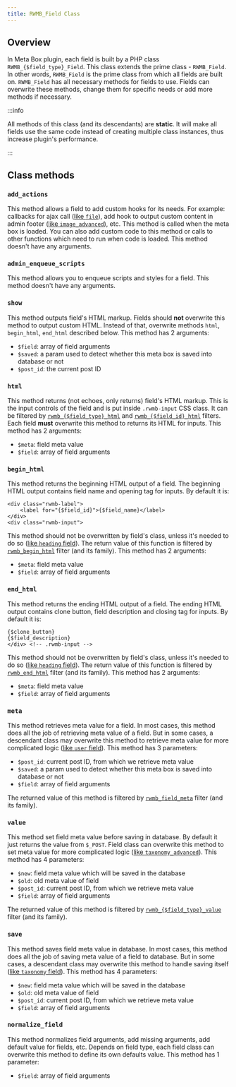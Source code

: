 ```yaml
---
title: RWMB_Field Class
---
```


## Overview

In Meta Box plugin, each field is built by a PHP class `RWMB_{$field_type}_Field`. This class extends the prime class - `RWMB_Field`. In other words, `RWMB_Field` is the prime class from which all fields are built on. `RWMB_Field` has all necessary methods for fields to use. Fields can overwrite these methods, change them for specific needs or add more methods if necessary.

:::info

All methods of this class (and its descendants) are **static**. It will make all fields use the same code instead of creating multiple class instances, thus increase plugin's performance.

:::

## Class methods

### `add_actions`

This method allows a field to add custom hooks for its needs. For example: callbacks for ajax call ([like `file`](https://github.com/wpmetabox/meta-box/blob/master/inc/fields/file.php#L29)), add hook to output custom content in admin footer ([like `image_advanced`](https://github.com/wpmetabox/meta-box/blob/master/inc/fields/file-advanced.php#L32)), etc. This method is called when the meta box is loaded. You can also add custom code to this method or calls to other functions which need to run when code is loaded. This method doesn't have any arguments.

### `admin_enqueue_scripts`

This method allows you to enqueue scripts and styles for a field. This method doesn't have any arguments.

### `show`

This method outputs field's HTML markup. Fields should **not** overwrite this method to output custom HTML. Instead of that, overwrite methods `html`, `begin_html`, `end_html` described below. This method has 2 arguments:

- `$field`: array of field arguments
- `$saved`: a param used to detect whether this meta box is saved into database or not
- `$post_id`: the current post ID

### `html`

This method returns (not echoes, only returns) field's HTML markup. This is the input controls of the field and is put inside `.rwmb-input` CSS class. It can be filtered by [`rwmb_{$field_type}_html`](/filters/) and [`rwmb_{$field_id}_html`](/filters/) filters. Each field **must** overwrite this method to returns its HTML for inputs. This method has 2 arguments:

- `$meta`: field meta value
- `$field`: array of field arguments

### `begin_html`

This method returns the beginning HTML output of a field. The beginning HTML output contains field name and opening tag for inputs. By default it is:

    <div class="rwmb-label">
        <label for="{$field_id}">{$field_name}</label>
    </div>
    <div class="rwmb-input">

This method should not be overwritten by field's class, unless it's needed to do so ([like `heading` field](https://github.com/wpmetabox/meta-box/blob/master/inc/fields/heading.php#L27)). The return value of this function is filtered by [`rwmb_begin_html`](/filters/) filter (and its family). This method has 2 arguments:

- `$meta`: field meta value
- `$field`: array of field arguments

### `end_html`

This method returns the ending HTML output of a field. The ending HTML output contains clone button, field description and closing tag for inputs. By default it is:

    {$clone_button}
    {$field_description}
    </div> <!-- .rwmb-input -->

This method should not be overwritten by field's class, unless it's needed to do so ([like `heading` field](https://github.com/wpmetabox/meta-box/blob/master/inc/fields/heading.php#L40)). The return value of this function is filtered by [`rwmb_end_html`](/filters/) filter (and its family). This method has 2 arguments:

- `$meta`: field meta value
- `$field`: array of field arguments

### `meta`

This method retrieves meta value for a field. In most cases, this method does all the job of retrieving meta value of a field. But in some cases, a descendant class may overwrite this method to retrieve meta value for more complicated logic ([like `user` field](https://github.com/wpmetabox/meta-box/blob/master/inc/fields/user.php#L95)). This method has 3 parameters:

- `$post_id`: current post ID, from which we retrieve meta value
- `$saved`: a param used to detect whether this meta box is saved into database or not
- `$field`: array of field arguments

The returned value of this method is filtered by [`rwmb_field_meta`](/filters/) filter (and its family).

### `value`

This method set field meta value before saving in database. By default it just returns the value from `$_POST`. Field class can overwrite this method to set meta value for more complicated logic ([like `taxonomy_advanced`](https://github.com/wpmetabox/meta-box/blob/master/inc/fields/taxonomy-advanced.php#L54)). This method has 4 parameters:

- `$new`: field meta value which will be saved in the database
- `$old`: old meta value of field
- `$post_id`: current post ID, from which we retrieve meta value
- `$field`: array of field arguments

The returned value of this method is filtered by [`rwmb_{$field_type}_value`](/filters/) filter (and its family).

### `save`

This method saves field meta value in database. In most cases, this method does all the job of saving meta value of a field to database. But in some cases, a descendant class may overwrite this method to handle saving itself ([like `taxonomy` field](https://github.com/wpmetabox/meta-box/blob/master/inc/fields/taxonomy.php#L237)). This method has 4 parameters:

- `$new`: field meta value which will be saved in the database
- `$old`: old meta value of field
- `$post_id`: current post ID, from which we retrieve meta value
- `$field`: array of field arguments

### `normalize_field`

This method normalizes field arguments, add missing arguments, add default value for fields, etc. Depends on field type, each field class can overwrite this method to define its own defaults value. This method has 1 parameter:

- `$field`: array of field arguments
